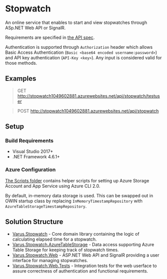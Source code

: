 # Stopwatch

An online service that enables to start and view stopwatches through ASp.NET Web API or SignalR.

Requirements are specified in [the API spec](assignment-azure.html).

Authentication is supported through `Authorization` header which allows Basic Access Authentication (`Basic <base64 encoded username:password>`) and API key authentication (`API-Key <key>`). Any input is considered valid for those methods.

## Examples

> GET http://stopwatch1049602881.azurewebsites.net/api/stopwatch/testuser

> POST http://stopwatch1049602881.azurewebsites.net/api/stopwatch

## Setup

### Build Requirements

- Visual Studio 2017+
- .NET Framework 4.6.1+

### Azure Configuration

[The Scripts folder](Scripts) contains helper scripts for setting up Azure Storage Account and App Service using Azure CLI 2.0.

By default, in-memory data storage is used. This can be swapped out in OWIN startup class by replacing `InMemoryTimestampRepository` with `AzureTableStorageTimestampRepository`.

## Solution Structure

- [Varus.Stopwatch](Src/Varus.Stopwatch) - Core domain library containing the logic of calculating elapsed time for a stopwatch.
- [Varus.Stopwatch.AzureTableStorage](Src/Varus.Stopwatch.AzureTableStorage) - Data access supporting Azure Table Storage for keeping track of stopwatch times.
- [Varus.Stopwatch.Web](Src/Varus.Stopwatch.Web) - ASP.NET Web API and SignalR providing a user interface for managing stopwatches.
- [Varus.Stopwatch.Web.Tests](Src/Varus.Stopwatch.Web.Tests) - Integration tests for the web userface to assure correctness of authentication and functional requirements.

